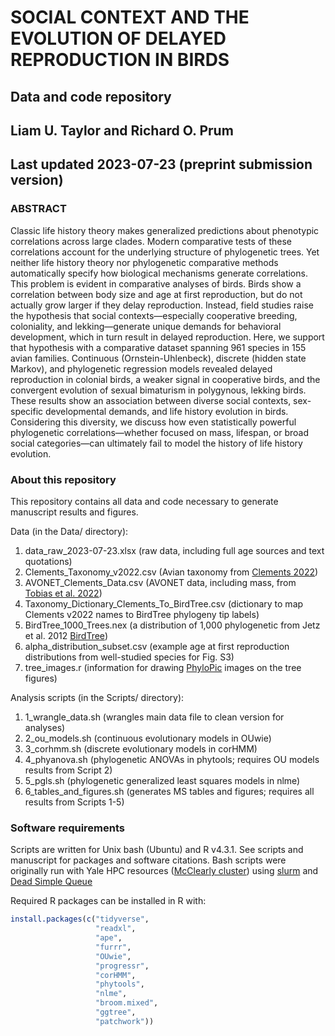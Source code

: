 # SOCIAL CONTEXT AND THE EVOLUTION OF DELAYED REPRODUCTION IN BIRDS
## Data and code repository
## Liam U. Taylor and Richard O. Prum
## Last updated 2023-07-23 (preprint submission version)

### ABSTRACT
Classic life history theory makes generalized predictions about phenotypic correlations across large clades. Modern comparative tests of these correlations account for the underlying structure of phylogenetic trees. Yet neither life history theory nor phylogenetic comparative methods automatically specify how biological mechanisms generate correlations. This problem is evident in comparative analyses of birds. Birds show a correlation between body size and age at first reproduction, but do not actually grow larger if they delay reproduction. Instead, field studies raise the hypothesis that social contexts—especially cooperative breeding, coloniality, and lekking—generate unique demands for behavioral development, which in turn result in delayed reproduction. Here, we support that hypothesis with a comparative dataset spanning 961 species in 155 avian families. Continuous (Ornstein-Uhlenbeck), discrete (hidden state Markov), and phylogenetic regression models revealed delayed reproduction in colonial birds, a weaker signal in cooperative birds, and the convergent evolution of sexual bimaturism in polygynous, lekking birds. These results show an association between diverse social contexts, sex-specific developmental demands, and life history evolution in birds. Considering this diversity, we discuss how even statistically powerful phylogenetic correlations—whether focused on mass, lifespan, or broad social categories—can ultimately fail to model the history of life history evolution.

### About this repository
This repository contains all data and code necessary to generate manuscript results and figures.

Data (in the Data/ directory):
1. data_raw_2023-07-23.xlsx (raw data, including full age sources and text quotations)
2. Clements_Taxonomy_v2022.csv (Avian taxonomy from [Clements 2022](https://www.birds.cornell.edu/clementschecklist/))
3. AVONET_Clements_Data.csv (AVONET data, including mass, from [Tobias et al. 2022](https://opentraits.org/datasets/avonet.html#:~:text=description%20%3A%20The%20AVONET%20database%20contains,on%20range%20size%20and%20location))
4. Taxonomy_Dictionary_Clements_To_BirdTree.csv (dictionary to map Clements v2022 names to BirdTree phylogeny tip labels)
5. BirdTree_1000_Trees.nex (a distribution of 1,000 phylogenetic from Jetz et al. 2012 [BirdTree](https://birdtree.org/))
6. alpha_distribution_subset.csv (example age at first reproduction distributions from well-studied species for Fig. S3)
7. tree_images.r (information for drawing [PhyloPic](https://www.phylopic.org/) images on the tree figures)

Analysis scripts (in the Scripts/ directory):
1. 1_wrangle_data.sh (wrangles main data file to clean version for analyses)
2. 2_ou_models.sh (continuous evolutionary models in OUwie)
3. 3_corhmm.sh (discrete evolutionary models in corHMM)
4. 4_phyanova.sh (phylogenetic ANOVAs in phytools; requires OU models results from Script 2)
5. 5_pgls.sh (phylogenetic generalized least squares models in nlme)
6. 6_tables_and_figures.sh (generates MS tables and figures; requires all results from Scripts 1-5)

### Software requirements
Scripts are written for Unix bash (Ubuntu) and R v4.3.1. See scripts and manuscript for packages and software citations. Bash scripts were originally run with Yale HPC resources ([McClearly cluster](https://docs.ycrc.yale.edu/clusters/mccleary/)) using [slurm](https://slurm.schedmd.com/documentation.html) and [Dead Simple Queue](https://github.com/ycrc/dSQ/tree/master)

Required R packages can be installed in R with:
```R
install.packages(c("tidyverse",
                   "readxl",
                   "ape",
                   "furrr",
                   "OUwie",
                   "progressr",
                   "corHMM",
                   "phytools",
                   "nlme",
                   "broom.mixed",
                   "ggtree",
                   "patchwork"))
```                   